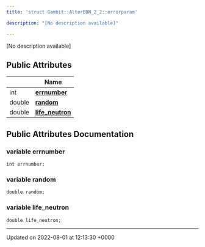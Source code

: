 ```yaml
---
title: 'struct Gambit::AlterBBN_2_2::errorparam'

description: "[No description available]"

---
```









[No description available]

## Public Attributes

|                | Name           |
| -------------- | -------------- |
| int | **[errnumber](/documentation/code/classes/structgambit_1_1alterbbn__2__2_1_1errorparam/#variable-errnumber)**  |
| double | **[random](/documentation/code/classes/structgambit_1_1alterbbn__2__2_1_1errorparam/#variable-random)**  |
| double | **[life_neutron](/documentation/code/classes/structgambit_1_1alterbbn__2__2_1_1errorparam/#variable-life-neutron)**  |

## Public Attributes Documentation

### variable errnumber

```
int errnumber;
```


### variable random

```
double random;
```


### variable life_neutron

```
double life_neutron;
```


-------------------------------

Updated on 2022-08-01 at 12:13:30 +0000